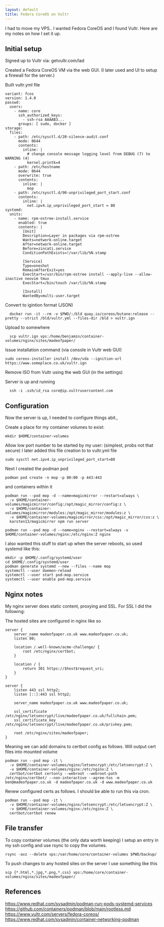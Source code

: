 ```yaml
---
layout: default
title: Fedora CoreOS on Vultr
---
```


I had to move my VPS.. I wanted Fedora CoreOS and I found Vultr. Here are my notes on how I set it up.

## Initial setup

Signed up to Vultr via: getvultr.com/lad

Created a Fedora CoreOS VM via the web GUI. (I later used and UI to setup a firewall for the server.)

Built vultr.yml file

```
variant: fcos
version: 1.4.0
passwd:
  users:
    - name: core
      ssh_authorized_keys:
        - ssh-rsa AAAAB3...
      groups: [ sudo, docker ]
storage:
  files:
    - path: /etc/sysctl.d/20-silence-audit.conf
      mode: 0644
      contents:
        inline: |
          # change console message logging level from DEBUG (7) to WARNING (4)
          kernel.printk=4
    - path: /etc/hostname
      mode: 0644
      overwrite: true
      contents:
        inline: |
          mop
    - path: /etc/sysctl.d/90-unprivileged_port_start.conf
      contents:
        inline: |
          net.ipv4.ip_unprivileged_port_start = 80
systemd:
  units:
    - name: rpm-ostree-install.service
      enabled: true
      contents: |
        [Unit]
        Description=Layer in packages via rpm-ostree
        Wants=network-online.target
        After=network-online.target
        Before=zincati.service
        ConditionPathExists=!/var/lib/%N.stamp

        [Service]
        Type=oneshot
        RemainAfterExit=yes
        ExecStart=/usr/bin/rpm-ostree install --apply-live --allow-inactive neovim tmux
        ExecStart=/bin/touch /var/lib/%N.stamp

        [Install]
        WantedBy=multi-user.target
```

Convert to igintion format (JSON)

      docker run -it --rm -v $PWD/:/bld quay.io/coreos/butane:release --pretty --strict /bld/vultr.yml --files-dir /bld > vultr.ign

Upload to somewhere

      scp vultr.ign vps:/home/benjamin/container-volumes/nginx/sites/madeofpaper/

Issue installation command (via console in Vultr web GUI)

    sudo coreos-installer install /dev/vda --ignition-url https://www.someplace.co.uk/vultr.ign

Remove ISO from Vultr using the web GUI (in the settings)

Server is up and running

      ssh -i .ssh/id_rsa core@ip.vultrusercontent.com

## Configuration

Now the server is up, I needed to configure things abit.,

Create a place for my container volumes to exist:

    mkdir $HOME/container-volumes

Allow low port number to be started by my user: (simplest, probs not that secure)
I later added this file creation to to vultr.yml file

    sudo sysctl net.ipv4.ip_unprivileged_port_start=80

Next I created the podman pod

    podman pod create -n mop -p 80:80 -p 443:443

and containers within it

    podman run --pod mop -d --name=magicmirror --restart=always \
      -v $HOME/container-volumes/magicmirror/config:/opt/magic_mirror/config:z \
      -v $HOME/container-volumes/magicmirror/modules:/opt/magic_mirror/modules:z \
      -v $HOME/container-volumes/magicmirror/css:/opt/magic_mirror/css:z \
      karsten13/magicmirror npm run server

    podman run --pod mop -d --name=nginx --restart=always -v $HOME/container-volumes/nginx:/etc/nginx:Z nginx

I also wanted this stuff to start up when the server reboots, so used systemd like this:

    mkdir -p $HOME/.config/systemd/user
    cd $HOME/.config/systemd/user
    podman generate systemd --new --files --name mop
    systemctl --user daemon-reload
    systemctl --user start pod-mop.service
    systemctl --user enable pod-mop.service

## Nginx notes

My nginx server does static content, proxying and SSL. For SSL I did the following:

The hosted sites are configured in nginx like so
```
server {
    server_name madeofpaper.co.uk www.madeofpaper.co.uk;
    listen 80;

    location /.well-known/acme-challenge/ {
        root /etc/nginx/certbot;
    }

    location / {
        return 301 https://$host$request_uri;
    }
}

server {
    listen 443 ssl http2;
    listen [::]:443 ssl http2;

    server_name madeofpaper.co.uk www.madeofpaper.co.uk;

    ssl_certificate /etc/nginx/letsencrypt/live/madeofpaper.co.uk/fullchain.pem;
    ssl_certificate_key /etc/nginx/letsencrypt/live/madeofpaper.co.uk/privkey.pem;

    root /etc/nginx/sites/madeofpaper;
}
```

Meaning we can add domains to certbot config as follows. Will output cert files into mounted volume

    podman run --pod mop -it \
      -v $HOME/container-volumes/nginx/letsencrypt:/etc/letsencrypt:Z \
      -v $HOME/container-volumes/nginx:/etc/nginx:Z \
      certbot/certbot certonly --webroot --webroot-path /etc/nginx/certbot/ --non-interactive --agree-tos -m ben@madeofpaper.co.uk -d madeofpaper.co.uk -d www.madeofpaper.co.uk

Renew configured certs as follows. I should be able to run this via cron.

    podman run --pod mop -it \
      -v $HOME/container-volumes/nginx/letsencrypt:/etc/letsencrypt:Z \
      -v $HOME/container-volumes/nginx:/etc/nginx:Z \
      certbot/certbot renew

## File transfer

To copy container volumes (the only data worth keeping) I setup an entry in my ssh config and use rsync to copy the volumes.

    rsync -avz --delete vps:/var/home/core/container-volumes $PWD/backup/

To push changes to any hosted sites on the server I use something like this

    scp {*.html,*.jpg,*.png,*.css} vps:/home/core/container-volumes/nginx/sites/madeofpaper/


## References

https://www.redhat.com/sysadmin/podman-run-pods-systemd-services
https://github.com/containers/podman/blob/main/rootless.md
https://www.vultr.com/servers/fedora-coreos/
https://www.redhat.com/sysadmin/container-networking-podman


